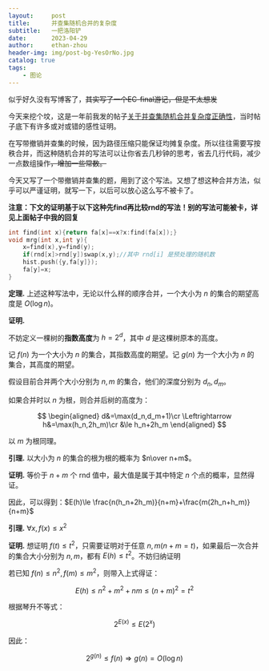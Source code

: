 ```yaml
---
layout:     post
title:      并查集随机合并的复杂度
subtitle:   一把洛阳铲
date:       2023-04-29
author:     ethan-zhou
header-img: img/post-bg-YesOrNo.jpg
catalog: true
tags:
    - 图论
---
```


似乎好久没有写博客了，~~其实写了一个EC-final游记，但是不太想发~~

今天来挖个坟，这是一年前我发的帖子[关于并查集随机合并复杂度正确性](https://www.luogu.com.cn/discuss/407988)，当时帖子底下有许多或对或错的感性证明。

在写带撤销并查集的时候，因为路径压缩只能保证均摊复杂度。所以往往需要写按秩合并，而这种随机合并的写法可以让你省去几秒钟的思考，省去几行代码，减少一点数组操作~~，增加一些常数。~~

今天又写了一个带撤销并查集的题，用到了这个写法。又想了想这种合并方法，似乎可以严谨证明，就写一下，以后可以放心这么写不被卡了。

**注意：下文的证明基于以下这种先find再比较rnd的写法！别的写法可能被卡，详见上面帖子中我的回复**

```cpp
int find(int x){return fa[x]==x?x:find(fa[x]);}
void mrg(int x,int y){
    x=find(x),y=find(y);
    if(rnd[x]>rnd[y])swap(x,y);//其中 rnd[i] 是预处理的随机数
    hist.push({y,fa[y]});
    fa[y]=x;
}
```

**定理.** 上述这种写法中，无论以什么样的顺序合并，一个大小为 $n$ 的集合的期望高度是 $O(\log n)$。

**证明.**

不妨定义一棵树的**指数高度**为 $h=2^{d}$，其中 $d$ 是这棵树原本的高度。

记 $f(n)$ 为一个大小为 $n$ 的集合，其指数高度的期望。记 $g(n)$ 为一个大小为 $n$ 的集合，其高度的期望。

假设目前合并两个大小分别为 $n,m$ 的集合，他们的深度分别为 $d_n,d_m$。

如果合并时以 $n$ 为根，则合并后树的高度为： 

$$
\begin{aligned}
d&=\max(d_n,d_m+1)\cr
\Leftrightarrow h&=\max(h_n,2h_m)\cr
&\le h_n+2h_m
\end{aligned}
$$

以 $m$ 为根同理。

**引理.** 以大小为 $n$ 的集合的根为根的概率为 $n\over n+m$。

**证明.** 等价于 $n+m$ 个 rnd 值中，最大值是属于其中特定 $n$ 个点的概率，显然得证。

因此，可以得到：$E(h)\le \frac{n(h_n+2h_m)}{n+m}+\frac{m(2h_n+h_m)}{n+m}$

**引理.** $\forall x,f(x)\le x^2$

**证明.** 想证明 $f(t)\le t^2$，只需要证明对于任意 $n,m(n+m=t)$，如果最后一次合并的集合大小分别为 $n,m$，都有 $E(h)\le t^2$。不妨归纳证明

若已知 $f(n)\le n^2,f(m)\le m^2$，则带入上式得证：

$$E(h)\le n^2 +m^2+nm\le (n+m)^2=t^2$$

根据琴升不等式：

$$2^{E(x)}\le E(2^x)$$

因此：

$$2^{g(n)}\le f(n)\Rightarrow g(n)= O(\log n)$$
